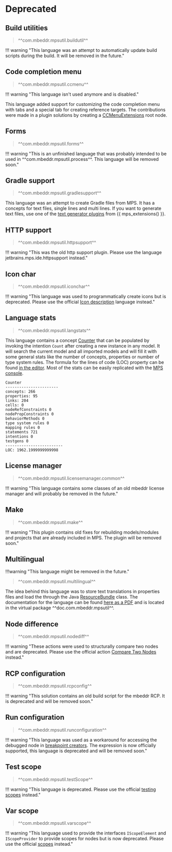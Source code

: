 # Deprecated

## Build utilities

> ^^com.mbeddr.mpsutil.buildutil^^

!!! warning "This language was an attempt to automatically update build scripts during the build. It will be removed in the future."

## Code completion menu

> ^^com.mbeddr.mpsutil.ccmenu^^

!!! warning "This language isn't used anymore and is disabled."

This language added support for customizing the code completion menu with tabs and a special tab for creating reference
targets. The contributions were made in a plugin solutions by creating a [CCMenuExtensions](http://127.0.0.1:63320/node?ref=r%3A3d5b7b5d-2674-4caf-bdca-c100c5a0cb8e%28com.mbeddr.mpsutil.ccmenu.structure%29%2F6243347984996272104) root node.

## Forms

> ^^com.mbeddr.mpsutil.forms^^

!!! warning "This is an unfinished language that was probably intended to be used in ^^com.mbeddr.mpsutil.process^^. This language will be removed soon."


## Gradle support

> ^^com.mbeddr.mpsutil.gradlesupport^^

This language was an attempt to create Gradle files from MPS. It has a concepts for
text files, single lines and multi lines. If you want to generate text files, use one of the
[text generator plugins](https://jetbrains.github.io/MPS-extensions/extensions/generator/plaintext-gen/) from {{ mps_extensions() }}.

## HTTP support

> ^^com.mbeddr.mpsutil.httpsupport^^

!!! warning "This was the old http support plugin. Please use the language jetbrains.mps.ide.httpsupport instead."


## Icon char

> ^^com.mbeddr.mpsutil.iconchar^^

!!! warning "This language was used to programmatically create icons but is deprecated. Please use the official [Icon description](https://www.jetbrains.com/help/mps/icon-description.html) language instead."

## Language stats

> ^^com.mbeddr.mpsutil.langstats^^

This language contains a concept [Counter](http://127.0.0.1:63320/node?ref=44ad0baa-db6e-4793-9250-f08ab386ec56%2Fr%3Aae5422b8-2aa2-4f57-80cb-0636bf6344ae%28com.mbeddr.mpsutil.langstats%2Fcom.mbeddr.mpsutil.langstats.structure%29%2F2745981761596927378) that can be populated by invoking the intention `Count` after creating a new instance in any model. It will search the current model and all imported models and will fill it with some general stats like the number of concepts, properties or number of type system rules. The formula for the lines of code (LOC) property can be found [in the editor](http://127.0.0.1:63320/node?ref=44ad0baa-db6e-4793-9250-f08ab386ec56%2Fr%3Aa9d5f5c6-b55f-4bb9-8d35-0ab16f5a6136%28com.mbeddr.mpsutil.langstats%2Fcom.mbeddr.mpsutil.langstats.editor%29%2F2745981761597143560). Most of the stats can be easily replicated with the [MPS console](https://www.jetbrains.com/help/mps/mps-console.html).

```
Counter                  
-----------------------  
concepts: 266            
properties: 95           
links: 204               
cells: 0                 
nodeRefConstraints 0     
nodePropConstraints 0    
behaviorMethods 0        
type system rules 0      
mapping rules 0          
statements 721           
intentions 0             
testgens 0               
-------------------------
LOC: 1962.1999999999998  
```

## License manager

> ^^com.mbeddr.mpsutil.licensemanager.common^^

!!! warning "This language contains some classes of an old mbeddr license manager and will probably be removed in the future."

## Make

> ^^com.mbeddr.mpsutil.make^^

!!! warning "This plugin contains old fixes for rebuilding models/modules and projects that are already included in MPS. The plugin will be removed soon."

## Multilingual

!!!warning "This language might be removed in the future."

> ^^com.mbeddr.mpsutil.multilingual^^

The idea behind this language was to store text translations in properties files and load the through the Java [ResourceBundle](https://docs.oracle.com/en/java/javase/11/docs/api/java.base/java/util/ResourceBundle.html) class. The documentation for the language
can be found [here as a PDF](../../files/multilingual.pdf) and is located in the virtual package ^^doc.com.mbeddr.mpsutil^^.

## Node difference

> ^^com.mbeddr.mpsutil.nodediff^^

!!! warning "These actions were used to structurally compare two nodes and are deprecated. Please use the official action [Compare Two Nodes](http://127.0.0.1:63320/node?ref=r%3A5ec7bf64-acd2-448b-8f9b-ce1b8d920038%28jetbrains.mps.vcs.plugin%29%2F8199015172308449938) instead."

## RCP configuration

> ^^com.mbeddr.mpsutil.rcpconfig^^

!!! warning "This solution contains an old build script for the mbeddr RCP. It is deprecated and will be removed soon."

## Run configuration

> ^^com.mbeddr.mpsutil.runconfiguration^^

!!! warning "This language was used as a workaround for accessing the debugged node in [breakpoint creators](http://127.0.0.1:63320/node?ref=r%3Af516737e-c915-4042-896e-de34190042b2%28jetbrains.mps.debugger.api.lang.structure%29%2F3157158168562217892). The expression is now officially supported, this language is deprecated and will be removed soon."

## Test scope

> ^^com.mbeddr.mpsutil.testScope^^

!!! warning "This language is deprecated. Please use the official [testing scopes](https://www.jetbrains.com/help/mps/testing-languages.html#testingscopes) instead."

## Var scope

> ^^com.mbeddr.mpsutil.varscope^^

!!! warning "This language used to provide the interfaces `IScopeElement` and `IScopeProvider` to provide scopes for nodes but is now deprecated. Please use the official [scopes](https://www.jetbrains.com/help/mps/scopes.html) instead."

